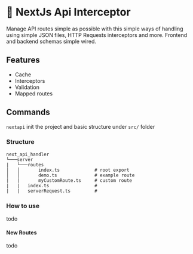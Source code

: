 # 🚀 NextJs Api Interceptor

Manage API routes simple as possible with this simple ways of handling using simple JSON files, HTTP Requests interceptors and more. Frontend and backend schemas simple wired.

## Features

- Cache
- Interceptors
- Validation
- Mapped routes

## Commands

```nextapi``` init the project and basic structure under ```src/``` folder

### Structure

``` dir
next_api_handler 
└───server
|   └───routes
│   │       index.ts             # root export
│   │       demo.ts              # example route
|   |       myCustomRoute.ts     # custom route
|   |   index.ts                 # 
|   |   serverRequest.ts         #  
```

### How to use

todo

#### New Routes

todo
